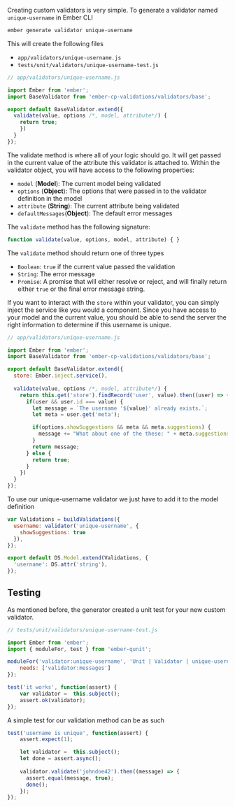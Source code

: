 Creating custom validators is very simple. To generate a validator named `unique-username` in Ember CLI

```bash
ember generate validator unique-username
```

This will create the following files

* `app/validators/unique-username.js`
* `tests/unit/validators/unique-username-test.js`

```javascript
// app/validators/unique-username.js

import Ember from 'ember';
import BaseValidator from 'ember-cp-validations/validators/base';

export default BaseValidator.extend({
  validate(value, options /*, model, attribute*/) {
    return true;
    })
  }
});
```

The validate method is where all of your logic should go. It will get passed in the current value of the attribute this validator is attached to. Within the validator object, you will have access to the following properties:

* `model` (**Model**): The current model being validated
* `options` (**Object**): The options that were passed in to the validator definition in the model
* `attribute` (**String**): The current attribute being validated
* `defaultMessages`(**Object**): The default error messages

The `validate` method has the following signature:

```javascript
function validate(value, options, model, attribute) { }
```

The `validate` method should return one of three types

* `Boolean`:  `true` if the current value passed the validation
* `String`: The error message
* `Promise`: A promise that will either resolve or reject, and will finally return either `true` or the final error message string.

If you want to interact with the `store` within your validator, you can simply inject the service like you would a component. Since you have access to your model and the current value, you should be able to send the server the right information to determine if this username is unique.

```javascript
// app/validators/unique-username.js

import Ember from 'ember';
import BaseValidator from 'ember-cp-validations/validators/base';

export default BaseValidator.extend({
  store: Ember.inject.service(),
  
  validate(value, options /*, model, attribute*/) {
    return this.get('store').findRecord('user', value).then((user) => {
      if(user && user.id === value) {
        let message = `The username '${value}' already exists.`;
        let meta = user.get('meta');

        if(options.showSuggestions && meta && meta.suggestions) {
          message += "What about one of the these: " + meta.suggestions.join(', ');
        }
        return message;
      } else {
        return true;
      }
    })
  }
});
```

To use our unique-username validator we just have to add it to the model definition

```javascript
var Validations = buildValidations({
  username: validator('unique-username', {
    showSuggestions: true
  }),
});

export default DS.Model.extend(Validations, {
  'username': DS.attr('string'),
});
```

## Testing
As mentioned before, the generator created a unit test for your new custom validator.

```javascript
// tests/unit/validators/unique-username-test.js

import Ember from 'ember';
import { moduleFor, test } from 'ember-qunit';

moduleFor('validator:unique-username', 'Unit | Validator | unique-username', {
    needs: ['validator:messages']
});

test('it works', function(assert) {
    var validator =  this.subject();
    assert.ok(validator);
});
```

A simple test for our validation method can be as such

```javascript
test('username is unique', function(assert) {
    assert.expect(1);

    let validator =  this.subject();
    let done = assert.async();
    
    validator.validate('johndoe42').then((message) => {
      assert.equal(message, true);
      done();
    });
});
```
